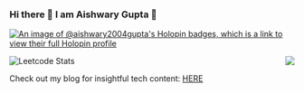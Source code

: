 ### Hi there 👋 I am Aishwary Gupta 🙋 

<!--
**Aishwary2004Gupta/Aishwary2004Gupta** is a ✨ _special_ ✨ repository because its `README.md` (this file) appears on your GitHub profile.
Here are some ideas to get you started:

- 🔭 I’m currently working on ...
- 🌱 I’m currently learning ...
- 👯 I’m looking to collaborate on ...
- 🤔 I’m looking for help with ...
- 💬 Ask me about ...
- 📫 How to reach me: ...
- 😄 Pronouns: ...
- ⚡ Fun fact: ...
-->


[![An image of @aishwary2004gupta's Holopin badges, which is a link to view their full Holopin profile](https://holopin.me/aishwary2004gupta)](https://holopin.io/@aishwary2004gupta)

![Leetcode Stats](https://leetcard.jacoblin.cool/Aishwary2004Gupta?ext=heatmap)                   <img align="right" src="https://leetcode-badge-showcase.vercel.app/api?username=Aishwary2004Gupta&theme=dark&border=border&animated=true"/>

Check out my blog for insightful tech content: [HERE](https://aishwarygupta.hashnode.dev/)

